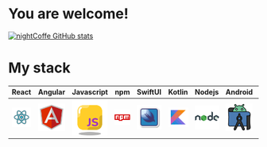 # You are welcome!

[![nightCoffe GitHub stats](https://github-readme-stats.vercel.app/api?username=Alexander-Sobolev&show_icons=true&theme=radical)](https://github.com/nightCoffe/github-readme-stats)




# My stack


|              React               | Angular |                Javascript                 | npm | SwiftUI |             Kotlin             |               Nodejs               |                Android                |               Webstorm                |             Xcode              |
|:-------------------------------:|:----:|:-------------------------------------:|:------:|:--------:|:-------------------------------:|:-----------------------------------------:|:-------------------------------------------:|:-------------------------------------------:|:---------------------------------:|
| ![React](/React.png) | ![Angular](/Angular.png) | ![Javascript](/Javascript.png) | ![NPM](/npm.png) | ![SwiftUI](/SwiftUI.png) | ![Kotlin](/Kotlin.png) | ![Nodejs](/Nodejs.png) | ![Android-studio](/Android-studio.png) | ![Webstorm](/Webstorm.png) | ![Xcode](/Xcode.png) |
